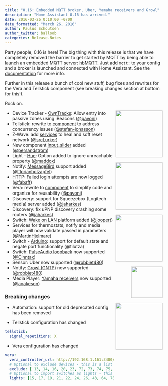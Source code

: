 ```yaml
---
title: "0.16: Embedded MQTT broker, Uber, Yamaha receivers and Growl"
description: "Home Assistant 0.16 has arrived."
date: 2016-03-26 0:10:00 -0700
date_formatted: "March 26, 2016"
author: Paulus Schoutsen
author_twitter: balloob
categories: Release-Notes
---
```


Party people, 0.16 is here! The big thing with this release is that we have completely removed the barrier to get started by MQTT by being able to launch an embedded MQTT server: [hbMQTT]. Just add `mqtt:` to your config and a broker is launched and connected with Home Assistant. See the [documentation][embedded server] for more info.

Further in this release a bunch of cool new stuff, bug fixes and rewrites for the Vera and Tellstick component (see breaking changes section at bottom for this!).

Rock on.

<img src='/images/supported_brands/message_bird.png' style='clear: right; margin-left: 5px; border:none; box-shadow: none; float: right; margin-bottom: 16px;' width='150' /><img src='/images/supported_brands/pulseaudio.png' style='clear: right; margin-left: 5px; border:none; box-shadow: none; float: right; margin-bottom: 16px;' width='150' /><img src='/images/supported_brands/uber.png' style='clear: right; margin-left: 5px; border:none; box-shadow: none; float: right; margin-bottom: 16px;' width='150' /><img src='/images/supported_brands/gntp.png' style='clear: right; margin-left: 5px; border:none; box-shadow: none; float: right; margin-bottom: 16px;' width='100' /><img src='/images/supported_brands/yamaha.png' style='clear: right; margin-left: 5px; border:none; box-shadow: none; float: right; margin-bottom: 16px;' width='150' />

 - Device Tracker - [OwnTracks]: Allow entry into passive zones using iBeacons ([@pavoni])
 - Tellstick: rewrite to [component][Tellstick] to address concurrency issues ([@stefan-jonasson])
 - Z-Wave: add [services][Z-Wave] to heal and soft reset network ([@srcLurker])
 - New component [input_slider] added ([@persandstrom])
 - Light - [Hue]: Option added to ignore unreachable property ([@maddox])
 - Notify: [MessageBird] support added ([@florianholzapfel])
 - HTTP: Failed login attempts are now logged ([@fabaff])
 - Vera: rewrite to [component][Vera] to simplify code and organize for reusability ([@pavoni])
 - Discovery: support for Squeezebox (Logitech media) server added ([@jaharkes])
 - Discovery: fix uPNP discovery crashing some routers ([@jaharkes])
 - Switch: [Wake on LAN] platform added ([@joopert])
 - Services for thermostats, notify and media player will now validate passed in parameters ([@MartinHjelmare])
 - Switch - [Arduino]: support for default state and negate port functionality (@tilutza)
 - Switch: [PulseAudio loopback] now supported ([@Cinntax])
 - Sensor: Uber now supported ([@robbiet480])
 - Notify: [Growl (GNTP)] now supported ([@robbiet480])
 - Media Player: [Yamaha receivers] now supported ([@aoakeson])

[hbMQTT]: https://github.com/beerfactory/hbmqtt
[@aoakeson]: https://github.com/aoakeson
[@balloob]: https://github.com/balloob
[@Cinntax]: https://github.com/Cinntax
[@fabaff]: https://github.com/fabaff
[@florianholzapfel]: https://github.com/florianholzapfel
[@jaharkes]: https://github.com/jaharkes
[@joopert]: https://github.com/joopert
[@maddox]: https://github.com/maddox
[@MartinHjelmare]: https://github.com/MartinHjelmare
[@pavoni]: https://github.com/pavoni
[@persandstrom]: https://github.com/persandstrom
[@robbiet480]: https://github.com/robbiet480
[@srcLurker]: https://github.com/srcLurker
[@stefan-jonasson]: https://github.com/stefan-jonasson
[embedded server]: /components/mqtt/#use-the-embedded-broker
[Arduino]: /components/arduino#switch
[Discovery]: /components/discovery/
[Growl (GNTP)]: /components/gntp
[Hue]: /components/hue
[input_slider]: /components/input_number
[MessageBird]: /components/message_bird
[OwnTracks]: /components/owntracks
[PulseAudio loopback]: /components/pulseaudio_loopback
[Tellstick]: /components/tellstick/
[Vera]: /components/vera/
[Wake on LAN]: /components/wake_on_lan#switch
[Z-Wave]: /components/zwave/#services
[Yamaha receivers]: /components/yamaha

### Breaking changes
 - Automation: support for old deprecated config has been removed

 - Tellstick configuration has changed

```yaml
tellstick:
  signal_repetitions: X
```

- Vera configuration has changed

```yaml
vera:
  vera_controller_url: http://192.168.1.161:3480/
  # Optional to exclude devices - this is a list of vera device ids
  exclude: [ 13, 14, 16, 20, 23, 72, 73, 74, 75, 76, 77, 78, 88, 89, 99]
  # Optional to import switches as lights - this is a list of vera device ids
  lights: [15, 17, 19, 21, 22, 24, 26, 43, 64, 70, 87]
```
